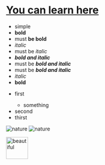 # [You can learn here](https://www.markdownguide.org/basic-syntax/)

- simple
 - **bold**
 - must __be bold__
 - *italic*
 - must be _italic_
 - ***bold and italic***
 - must be ___bold and italic___
 - must be **_bold and italic_**
 - <em>italic</em>
 - <strong>bold</strong>

<ul>
<li>first</li>
<ul>
<li>something</li>
</ul>
<li>second</li>
<li>thirst</li>
</ul>




![nature](/(D:)/odinaxon/mountains.jpg "nature")
![nature](https://www.flickr.com/photos/beaurogers/31833779864/in/photolist-Qv3rFw-34mt9F-a9Cmfy-5Ha3Zi-9msKdv-o3hgjr-hWpUte-4WMsJ1-KUQ8N-deshUb-vssBD-6CQci6-8AFCiD-zsJWT-nNfsgB-dPDwZJ-bn9JGn-5HtSXY-6CUhAL-a4UTXB-ugPum-KUPSo-fBLNm-6CUmpy-4WMsc9-8a7D3T-83KJev-6CQ2bK-nNusHJ-a78rQH-nw3NvT-7aq2qf-8wwBso-3nNceh-ugSKP-4mh4kh-bbeeqH-a7biME-q3PtTf-brFpgb-cg38zw-bXMZc-nJPELD-f58Lmo-bXMYG-bz8AAi-bxNtNT-bXMYi-bXMY6-bXMYv)

<img scr="https://mdg.imgix.net/assets/images/shiprock.jpg?auto=format&fit=clip&q=40&w=1080" alt="beautiful" height="60"/>




